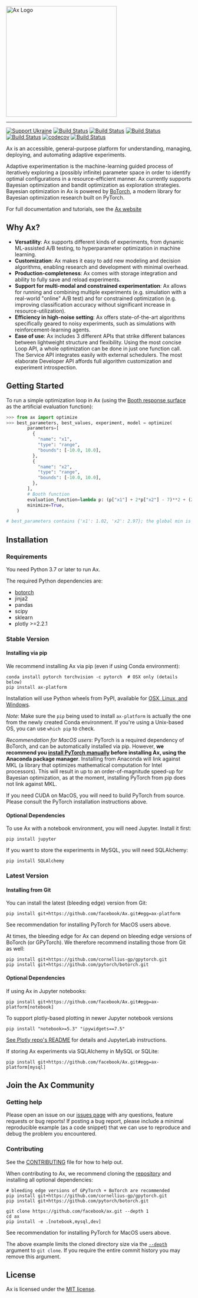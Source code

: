<img width="300" src="https://ax.dev/img/ax_logo_lockup.svg" alt="Ax Logo" />

<hr/>

[![Support Ukraine](https://img.shields.io/badge/Support-Ukraine-FFD500?style=flat&labelColor=005BBB)](https://opensource.fb.com/support-ukraine)
[![Build Status](https://img.shields.io/pypi/v/ax-platform.svg)](https://pypi.org/project/ax-platform/)
[![Build Status](https://img.shields.io/pypi/pyversions/ax-platform.svg)](https://pypi.org/project/ax-platform/)
[![Build Status](https://img.shields.io/pypi/wheel/ax-platform.svg)](https://pypi.org/project/ax-platform/)
[![Build Status](https://github.com/facebook/Ax/workflows/Build%20and%20Test%20Workflow/badge.svg)](https://github.com/facebook/Ax/actions?query=workflow%3A%22Build+and+Test+Workflow%22)
[![codecov](https://codecov.io/gh/facebook/Ax/branch/main/graph/badge.svg)](https://codecov.io/gh/facebook/Ax)
[![Build Status](https://img.shields.io/badge/license-MIT-green.svg)](LICENSE)

Ax is an accessible, general-purpose platform for understanding, managing,
deploying, and automating adaptive experiments.

Adaptive experimentation is the machine-learning guided process of iteratively
exploring a (possibly infinite) parameter space in order to identify optimal
configurations in a resource-efficient manner. Ax currently supports Bayesian
optimization and bandit optimization as exploration strategies. Bayesian
optimization in Ax is powered by [BoTorch](https://github.com/facebookexternal/botorch),
a modern library for Bayesian optimization research built on PyTorch.

For full documentation and tutorials, see the [Ax website](https://ax.dev)

## Why Ax?

* **Versatility**: Ax supports different kinds of experiments, from dynamic ML-assisted A/B testing, to hyperparameter optimization in machine learning.
* **Customization**: Ax makes it easy to add new modeling and decision algorithms, enabling research and development with minimal overhead.
* **Production-completeness**: Ax comes with storage integration and ability to fully save and reload experiments.
* **Support for multi-modal and constrained experimentation**: Ax allows for running and combining multiple experiments (e.g. simulation with a real-world "online" A/B test) and for constrained optimization (e.g. improving classification accuracy without significant increase in resource-utilization).
* **Efficiency in high-noise setting**: Ax offers state-of-the-art algorithms specifically geared to noisy experiments, such as simulations with reinforcement-learning agents.
* **Ease of use**: Ax includes 3 different APIs that strike different balances between lightweight structure and flexibility. Using the most concise Loop API, a whole optimization can be done in just one function call. The Service API integrates easily with external schedulers. The most elaborate Developer API affords full algorithm customization and experiment introspection.

## Getting Started

To run a simple optimization loop in Ax (using the
[Booth response surface](https://www.sfu.ca/~ssurjano/booth.html) as the
artificial evaluation function):

```python
>>> from ax import optimize
>>> best_parameters, best_values, experiment, model = optimize(
        parameters=[
          {
            "name": "x1",
            "type": "range",
            "bounds": [-10.0, 10.0],
          },
          {
            "name": "x2",
            "type": "range",
            "bounds": [-10.0, 10.0],
          },
        ],
        # Booth function
        evaluation_function=lambda p: (p["x1"] + 2*p["x2"] - 7)**2 + (2*p["x1"] + p["x2"] - 5)**2,
        minimize=True,
    )

# best_parameters contains {'x1': 1.02, 'x2': 2.97}; the global min is (1, 3)
```

## Installation

### Requirements
You need Python 3.7 or later to run Ax.

The required Python dependencies are:

* [botorch](https://www.botorch.org)
* jinja2
* pandas
* scipy
* sklearn
* plotly >=2.2.1

### Stable Version

#### Installing via pip
We recommend installing Ax via pip (even if using Conda environment):

```
conda install pytorch torchvision -c pytorch  # OSX only (details below)
pip install ax-platform
```

Installation will use Python wheels from PyPI, available for [OSX, Linux, and Windows](https://pypi.org/project/ax-platform/#files).

*Note*: Make sure the `pip` being used to install `ax-platform` is actually the one from the newly created Conda environment.
If you're using a Unix-based OS, you can use `which pip` to check.

*Recommendation for MacOS users*: PyTorch is a required dependency of BoTorch, and can be automatically installed via pip.
However, **we recommend you [install PyTorch manually](https://pytorch.org/get-started/locally/#anaconda-1) before installing Ax, using the Anaconda package manager**.
Installing from Anaconda will link against MKL (a library that optimizes mathematical computation for Intel processors).
This will result in up to an order-of-magnitude speed-up for Bayesian optimization, as at the moment, installing PyTorch from pip does not link against MKL.

If you need CUDA on MacOS, you will need to build PyTorch from source. Please consult the PyTorch installation instructions above.

#### Optional Dependencies

To use Ax with a notebook environment, you will need Jupyter. Install it first:
```
pip install jupyter
```

If you want to store the experiments in MySQL, you will need SQLAlchemy:
```
pip install SQLAlchemy
```

### Latest Version

#### Installing from Git

You can install the latest (bleeding edge) version from Git:

```
pip install git+https://github.com/facebook/Ax.git#egg=ax-platform
```

See recommendation for installing PyTorch for MacOS users above.

At times, the bleeding edge for Ax can depend on bleeding edge versions of BoTorch (or GPyTorch). We therefore recommend installing those from Git as well:
```
pip install git+https://github.com/cornellius-gp/gpytorch.git
pip install git+https://github.com/pytorch/botorch.git
```

#### Optional Dependencies

If using Ax in Jupyter notebooks:

```
pip install git+https://github.com/facebook/Ax.git#egg=ax-platform[notebook]
```

To support plotly-based plotting in newer Jupyter notebook versions

```
pip install "notebook>=5.3" "ipywidgets==7.5"
```

[See Plotly repo's README](https://github.com/plotly/plotly.py#jupyter-notebook-support) for details and JupyterLab instructions.

If storing Ax experiments via SQLAlchemy in MySQL or SQLite:
```
pip install git+https://github.com/facebook/Ax.git#egg=ax-platform[mysql]
```

## Join the Ax Community

### Getting help

Please open an issue on our [issues page](https://github.com/facebook/Ax/issues) with any questions, feature requests or bug reports! If posting a bug report, please include a minimal reproducible example (as a code snippet) that we can use to reproduce and debug the problem you encountered.

### Contributing

See the [CONTRIBUTING](CONTRIBUTING.md) file for how to help out.

When contributing to Ax, we recommend cloning the [repository](https://github.com/facebook/Ax) and installing all optional dependencies:

```
# bleeding edge versions of GPyTorch + BoTorch are recommended
pip install git+https://github.com/cornellius-gp/gpytorch.git
pip install git+https://github.com/pytorch/botorch.git

git clone https://github.com/facebook/ax.git --depth 1
cd ax
pip install -e .[notebook,mysql,dev]
```

See recommendation for installing PyTorch for MacOS users above.

The above example limits the cloned directory size via the
[`--depth`](https://git-scm.com/docs/git-clone#Documentation/git-clone.txt---depthltdepthgt)
argument to `git clone`. If you require the entire commit history you may remove this
argument.

## License

Ax is licensed under the [MIT license](./LICENSE).
